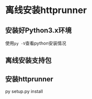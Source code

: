 # 离线安装httprunner

## 安装好Python3.x环境
使用``` py -V ```查看python安装情况

## 离线安装支持包


## 安装httprunner
py setup.py install
